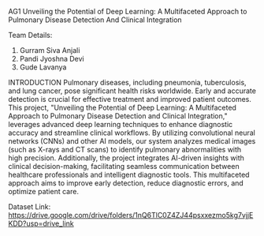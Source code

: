 AG1
Unveiling the Potential of Deep Learning: A Multifaceted Approach to Pulmonary Disease Detection And Clinical Integration

Team Details:
1. Gurram Siva Anjali
2. Pandi Jyoshna Devi
3. Gude Lavanya


INTRODUCTION
Pulmonary diseases, including pneumonia, tuberculosis, and lung cancer, pose significant health risks worldwide. Early and accurate detection is crucial for effective treatment and improved patient outcomes. This project, "Unveiling the Potential of Deep Learning: A Multifaceted Approach to Pulmonary Disease Detection and Clinical Integration," leverages advanced deep learning techniques to enhance diagnostic accuracy and streamline clinical workflows.
By utilizing convolutional neural networks (CNNs) and other AI models, our system analyzes medical images (such as X-rays and CT scans) to identify pulmonary abnormalities with high precision. Additionally, the project integrates AI-driven insights with clinical decision-making, facilitating seamless communication between healthcare professionals and intelligent diagnostic tools. This multifaceted approach aims to improve early detection, reduce diagnostic errors, and optimize patient care.

Dataset
Link: https://drive.google.com/drive/folders/1nQ6TlC0Z4ZJ44psxxezmo5kg7vjjEKDD?usp=drive_link

